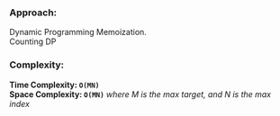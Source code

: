 ### Approach:
Dynamic Programming Memoization.\
Counting DP
​
### Complexity:
**Time Complexity: `O(MN)`**\
**Space Complexity: `O(MN)`** *where M is the max target, and N is the max index*
​